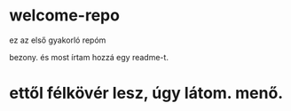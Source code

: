 # welcome-repo
ez az első gyakorló repóm

bezony. és most írtam hozzá egy readme-t.
# ettől félkövér lesz, úgy látom. menő. 
